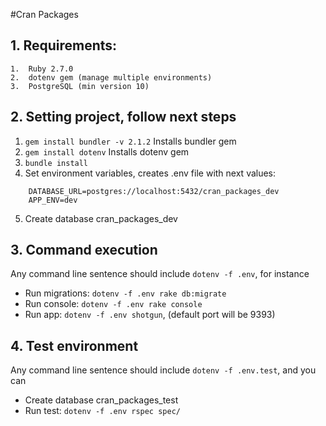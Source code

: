#Cran Packages

## 1. Requirements:
    1.  Ruby 2.7.0
    2.  dotenv gem (manage multiple environments)
    3.  PostgreSQL (min version 10)

## 2. Setting project, follow next steps
  1. `gem install bundler -v 2.1.2` Installs bundler gem
  2. `gem install dotenv` Installs dotenv gem
  3. `bundle install`
  4. Set environment variables, creates .env file with next values:
  ```
      DATABASE_URL=postgres://localhost:5432/cran_packages_dev
      APP_ENV=dev
  ```
  5. Create database cran_packages_dev
     
     
## 3. Command execution
  Any command line sentence should include `dotenv -f .env`, for instance 
  - Run migrations: `dotenv -f .env rake db:migrate`
  - Run console: `dotenv -f .env rake console`
  - Run app: `dotenv -f .env shotgun`, (default port will be 9393)

## 4. Test environment
  Any command line sentence should include `dotenv -f .env.test`, and you can 
  - Create database cran_packages_test
  - Run test: `dotenv -f .env rspec spec/`
  
